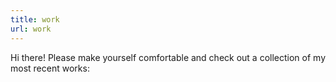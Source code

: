 ```yaml
---
title: work
url: work
---
```

Hi there! Please make yourself comfortable
and check out a collection of my most recent works:

